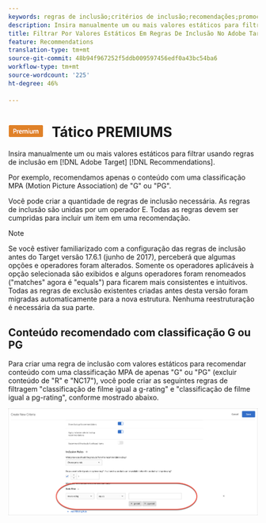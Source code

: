 ```yaml
---
keywords: regras de inclusão;critérios de inclusão;recomendações;promoção;promoções;filtragem dinâmica;estático;filtro estático
description: Insira manualmente um ou mais valores estáticos para filtrar usando regras de inclusão no Adobe Target Recommendations.
title: Filtrar Por Valores Estáticos Em Regras De Inclusão No Adobe Target Recommendations
feature: Recommendations
translation-type: tm+mt
source-git-commit: 48b94f967252f5ddb009597456edf0a43bc54ba6
workflow-type: tm+mt
source-wordcount: '225'
ht-degree: 46%

---
```



# ![Filtro ](/help/assets/premium.png) Tático PREMIUMS

Insira manualmente um ou mais valores estáticos para filtrar usando regras de inclusão em [!DNL Adobe Target] [!DNL Recommendations].

Por exemplo, recomendamos apenas o conteúdo com uma classificação MPA (Motion Picture Association) de &quot;G&quot; ou &quot;PG&quot;.

Você pode criar a quantidade de regras de inclusão necessária. As regras de inclusão são unidas por um operador E. Todas as regras devem ser cumpridas para incluir um item em uma recomendação.

>[!NOTE]
>
>Se você estiver familiarizado com a configuração das regras de inclusão antes do Target versão 17.6.1 (junho de 2017), perceberá que algumas opções e operadores foram alterados. Somente os operadores aplicáveis à opção selecionada são exibidos e alguns operadores foram renomeados (&quot;matches&quot; agora é &quot;equals&quot;) para ficarem mais consistentes e intuitivos. Todas as regras de exclusão existentes criadas antes desta versão foram migradas automaticamente para a nova estrutura. Nenhuma reestruturação é necessária da sua parte.

## Conteúdo recomendado com classificação G ou PG

Para criar uma regra de inclusão com valores estáticos para recomendar conteúdo com uma classificação MPA de apenas &quot;G&quot; ou &quot;PG&quot; (excluir conteúdo de &quot;R&quot; e &quot;NC17&quot;), você pode criar as seguintes regras de filtragem &quot;classificação de filme igual a g-rating&quot; e &quot;classificação de filme igual a pg-rating&quot;, conforme mostrado abaixo.

![exemplo de classificação de filme](/help/c-recommendations/c-algorithms/assets/movies.png)

